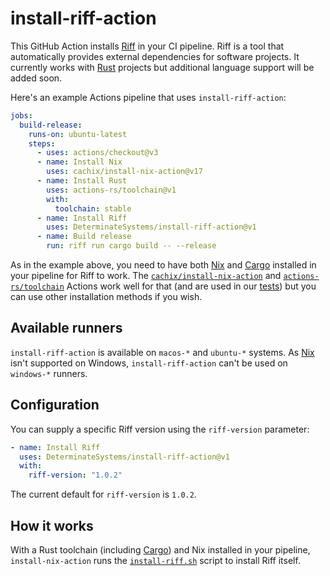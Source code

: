 # install-riff-action

This GitHub Action installs [Riff] in your CI pipeline. Riff is a tool that
automatically provides external dependencies for software projects. It currently
works with [Rust] projects but additional language support will be added soon.

Here's an example Actions pipeline that uses `install-riff-action`:

```yaml
jobs:
  build-release:
    runs-on: ubuntu-latest
    steps:
      - uses: actions/checkout@v3
      - name: Install Nix
        uses: cachix/install-nix-action@v17
      - name: Install Rust
        uses: actions-rs/toolchain@v1
        with:
          toolchain: stable
      - name: Install Riff
        uses: DeterminateSystems/install-riff-action@v1
      - name: Build release
        run: riff run cargo build -- --release
```

As in the example above, you need to have both [Nix] and [Cargo] installed in
your pipeline for Riff to work. The [`cachix/install-nix-action`][install-nix]
and [`actions-rs/toolchain`][toolchain] Actions work well for that (and are used
in our [tests](./.github/workflows/test.yml)) but you can use other installation
methods if you wish.

## Available runners

`install-riff-action` is available on `macos-*` and `ubuntu-*` systems. As [Nix]
isn't supported on Windows, `install-riff-action` can't be used on `windows-*`
runners.

## Configuration

You can supply a specific Riff version using the `riff-version` parameter:

```yaml
- name: Install Riff
  uses: DeterminateSystems/install-riff-action@v1
  with:
    riff-version: "1.0.2"
```

The current default for `riff-version` is `1.0.2`.

## How it works

With a Rust toolchain (including [Cargo]) and Nix installed in your pipeline,
`install-nix-action` runs the [`install-riff.sh`](./install-riff.sh) script to
install Riff itself.

[cargo]: https://doc.rust-lang.org/cargo
[flakes]: https://nixos.wiki/wiki/Flakes
[nix]: https://nixos.org
[riff]: https://github.com/DeterminateSystems/riff
[rust]: https://rust-lang.org
[toolchain]: https://github.com/actions-rs/toolchain
[install-nix]: https://github.com/cachix/install-nix-action

